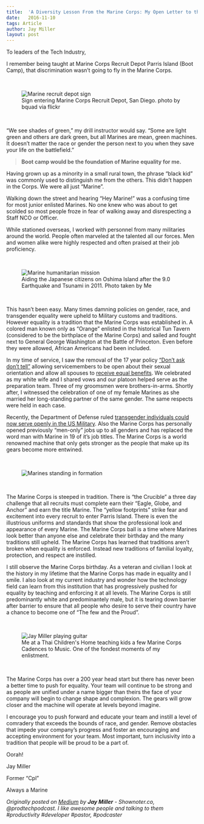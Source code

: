 ```yaml
---
title:  'A Diversity Lesson From the Marine Corps: My Open Letter to the Tech Industry'
date:   2016-11-10
tags: Article
author: Jay Miller
layout: post
---
```

To leaders of the Tech Industry,

I remember being taught at Marine Corps Recruit Depot Parris Island (Boot Camp), that discrimination wasn’t going to fly in the Marine Corps.

<br>
<figure class="image-container">
    <img src="https://cdn-images-1.medium.com/max/800/0*hLwxxflc1Oj-eLY2.jpg" alt="Marine recruit depot sign"/>
    <figcaption>Sign entering Marine Corps Recruit Depot, San Diego. photo by bquad via flickr</figcaption>
</figure>
<br>

“We see shades of green,” my drill instructor would say. “Some are light green and others are dark green, but all Marines are mean, green machines. It doesn’t matter the race or gender the person next to you when they save your life on the battlefield.”

> **Boot camp would be the foundation of Marine equality for me.**

Having grown up as a minority in a small rural town, the phrase “black kid” was commonly used to distinguish me from the others. This didn’t happen in the Corps. We were all just “Marine”.

Walking down the street and hearing “Hey Marine!” was a confusing time for most junior enlisted Marines. No one knew who was about to get scolded so most people froze in fear of walking away and disrespecting a Staff NCO or Officer.

While stationed overseas, I worked with personnel from many militaries around the world. People often marveled at the talented all our forces. Men and women alike were highly respected and often praised at their job proficiency.

<br>
<figure class="image-container">
    <img src="https://cdn-images-1.medium.com/max/800/0*TwRqW4D6L0HUeNyO.jpg" alt="Marine humanitarian mission"/>
    <figcaption>Aiding the Japanese citizens on Oshima Island after the 9.0 Earthquake and Tsunami in 2011. Photo taken by Me</figcaption>
</figure>
<br>

This hasn’t been easy. Many times damning policies on gender, race, and transgender equality were upheld to Military customs and traditions. However equality is a tradition that the Marine Corps was established in. A colored man known only as “Orange” enlisted in the historical Tun Tavern (considered to be the birthplace of the Marine Corps) and sailed and fought next to General George Washington at the Battle of Princeton. Even before they were allowed, African Americans had been included.

In my time of service, I saw the removal of the 17 year policy [“Don’t ask don’t tell”](http://archive.defense.gov/news/newsarticle.aspx?id=65381) allowing servicemembers to be open about their sexual orientation and allow all spouses to [receive equal benefits](http://archive.defense.gov/News/NewsArticle.aspx?ID=119260). We celebrated as my white wife and I shared vows and our platoon helped serve as the preparation team. Three of my groomsmen were brothers-in-arms. Shortly after, I witnessed the celebration of one of my female Marines as she married her long-standing partner of the same gender. The same respects were held in each case.

Recently, the Department of Defense ruled [transgender individuals could now serve openly in the US Military](http://www.defense.gov/News/Special-Reports/0616_transgender-policy). Also the Marine Corps has personally opened previously “men-only” jobs up to all genders and has replaced the word man with Marine in 19 of it’s job titles. The Marine Corps is a world renowned machine that only gets stronger as the people that make up its gears become more entwined.

<br>
<figure class="image-container">
    <img src="https://cdn-images-1.medium.com/max/600/0*QphTsslhGghSXAr8.jpg" alt="Marines standing in formation"/>
</figure>
<br>

The Marine Corps is steeped in tradition. There is “the Crucible” a three day challenge that all recruits must complete earn their “Eagle, Globe, and Anchor” and earn the title Marine. The “yellow footprints” strike fear and excitement into every recruit to enter Parris Island. There is even the illustrious uniforms and standards that show the professional look and appearance of every Marine. The Marine Corps ball is a time where Marines look better than anyone else and celebrate their birthday and the many traditions still upheld. The Marine Corps has learned that traditions aren’t broken when equality is enforced. Instead new traditions of familial loyalty, protection, and respect are instilled.

I still observe the Marine Corps birthday. As a veteran and civilian I look at the history in my lifetime that the Marine Corps has made in equality and I smile. I also look at my current industry and wonder how the technology field can learn from this institution that has progressively pushed for equality by teaching and enforcing it at all levels. The Marine Corps is still predominantly white and predominantely male, but it is tearing down barrier after barrier to ensure that all people who desire to serve their country have a chance to become one of “The few and the Proud”.

<br>
<figure class="image-container">
    <img src="https://cdn-images-1.medium.com/max/600/1*NX4N69n0t77D5QGVeDst4Q.jpeg" alt="Jay Miller playing guitar"/>
    <figcaption>Me at a Thai Children's Home teaching kids a few Marine Corps Cadences to Music. One of the fondest moments of my enlistment.</figcaption>
</figure>
<br>

The Marine Corps has over a 200 year head start but there has never been a better time to push for equality. Your team will continue to be strong and as people are unified under a name bigger than theirs the face of your company will begin to change shape and complexion. The gears will grow closer and the machine will operate at levels beyond imagine.

I encourage you to push forward and educate your team and instill a level of comradery that exceeds the bounds of race, and gender. Remove obstacles that impede your company’s progress and foster an encouraging and accepting environment for your team. Most important, turn inclusivity into a tradition that people will be proud to be a part of.

Oorah!

Jay Miller

Former “Cpl”

Always a Marine

_Originally posted on [Medium](https://medium.com/operation-code/learning-to-code-the-seven-kerfuffles-of-coding-bootcamps-44963071f109#.5crm8livw) by **Jay Miller** - Shownoter.co, @prodtechpodcast. I like awesome people and talking to them #productivity #developer #pastor, #podcaster_
